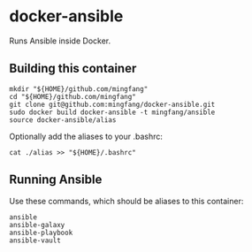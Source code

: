 # docker-ansible

Runs Ansible inside Docker.

## Building this container

```
mkdir "${HOME}/github.com/mingfang"
cd "${HOME}/github.com/mingfang"
git clone git@github.com:mingfang/docker-ansible.git
sudo docker build docker-ansible -t mingfang/ansible
source docker-ansible/alias 
```

Optionally add the aliases to your .bashrc:

```
cat ./alias >> "${HOME}/.bashrc"
```

## Running Ansible

Use these commands, which should be aliases to this container:

```
ansible
ansible-galaxy
ansible-playbook
ansible-vault
```
